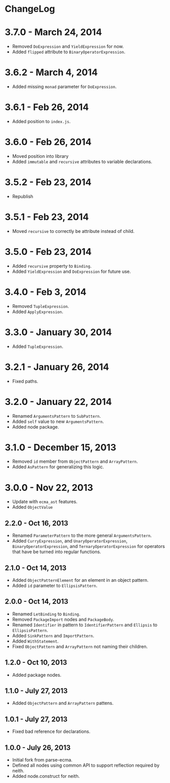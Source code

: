 # ChangeLog #

# 3.7.0 - March 24, 2014
* Removed `DoExpression` and `YieldExpression` for now.
* Added `flipped` attribute to `BinaryOperatorExpression`.

# 3.6.2 - March 4, 2014
* Added missing `monad` parameter for `DoExpression`.

# 3.6.1 - Feb 26, 2014
* Added position to `index.js`.

# 3.6.0 - Feb 26, 2014
* Moved position into library
* Added `immutable` and `recursive` attributes to variable declarations.

# 3.5.2 - Feb 23, 2014
* Republish

# 3.5.1 - Feb 23, 2014
* Moved `recursive` to correctly be attribute instead of child.

# 3.5.0 - Feb 23, 2014
* Added `recursive` property to `Binding`.
* Added `YieldExpression` and `DoExpression` for future use.

# 3.4.0 - Feb 3, 2014
* Removed `TupleExpression`.
* Added `ApplyExpression`.

# 3.3.0 - January 30, 2014
* Added `TupleExpression`.

# 3.2.1 - January 26, 2014
* Fixed paths.

# 3.2.0 - January 22, 2014
* Renamed `ArgumentsPattern` to `SubPattern`.
* Added `self` value to new `ArgumentsPattern`.
* Added node package.

# 3.1.0 - December 15, 2013
* Removed `id` member from `ObjectPattern` and `ArrayPattern`.
* Added `AsPattern` for generalizing this logic.

# 3.0.0 - Nov 22, 2013
* Update with `ecma_ast` features.
* Added `ObjectValue`

## 2.2.0 - Oct 16, 2013
* Renamed `ParameterPattern` to the more general `ArgumentsPattern`.
* Added `CurryExpression`, and `UnaryOperatorExpression`, `BinaryOperatorExpression`,
  and `TernaryOperatorExpression` for operators that have be turned into regular
  functions.

## 2.1.0 - Oct 14, 2013
* Added `ObjectPatternElement` for an element in an object pattern.
* Added `id` parameter to `EllipsisPattern`.

## 2.0.0 - Oct 14, 2013
* Renamed `LetBinding` to `Binding`.
* Removed `PackageImport` nodes and `PackageBody`.
* Renamed `Identifier` in pattern to `IdentifierPattern` and `Ellipsis` to `EllipsisPattern`.
* Added `SinkPattern` and `ImportPattern`.
* Added `WithStatement`.
* Fixed `ObjectPattern` and `ArrayPattern` not naming their children.

## 1.2.0 - Oct 10, 2013
* Added package nodes.

## 1.1.0 - July 27, 2013
* Added `ObjectPattern` and `ArrayPattern` pattens.

## 1.0.1 - July 27, 2013
* Fixed bad reference for declarations.

## 1.0.0 - July 26, 2013
* Initial fork from parse-ecma.
* Defined all nodes using common API to support reflection required by neith.
* Added node.construct for neith.